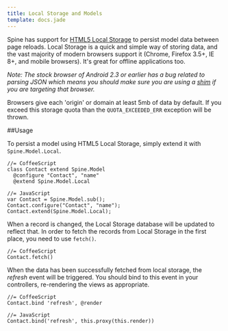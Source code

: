 ```yaml
---
title: Local Storage and Models
template: docs.jade
---
```


Spine has support for [HTML5 Local Storage](http://diveintohtml5.org/storage.html) to persist model data between page reloads. Local Storage is a quick and simple way of storing data, and the vast majority of modern browsers support it (Chrome, Firefox 3.5+, IE 8+, and mobile browsers). It's great for offline applications too. 

*Note: The stock browser of Android 2.3 or earlier has a bug related to parsing JSON which means you should make sure you are using a [shim](https://github.com/douglascrockford/JSON-js) if you are targeting that browser.*

Browsers give each 'origin' or domain at least 5mb of data by default. If you exceed this storage quota than the `QUOTA_EXCEEDED_ERR` exception will be thrown. 

##Usage

To persist a model using HTML5 Local Storage, simply extend it with `Spine.Model.Local`.
    
    //= CoffeeScript
    class Contact extend Spine.Model
      @configure "Contact", "name"
      @extend Spine.Model.Local
      
    //= JavaScript
    var Contact = Spine.Model.sub();
    Contact.configure("Contact", "name");
    Contact.extend(Spine.Model.Local);
    
When a record is changed, the Local Storage database will be updated to reflect that. In order to fetch the records from Local Storage in the first place, you need to use `fetch()`.

    //= CoffeeScript
    Contact.fetch()
    
When the data has been successfully fetched from local storage, the *refresh* event will be triggered. You should bind to this event in your controllers, re-rendering the views as appropriate. 

    //= CoffeeScript
    Contact.bind 'refresh', @render
    
    //= JavaScript
    Contact.bind('refresh', this.proxy(this.render))
